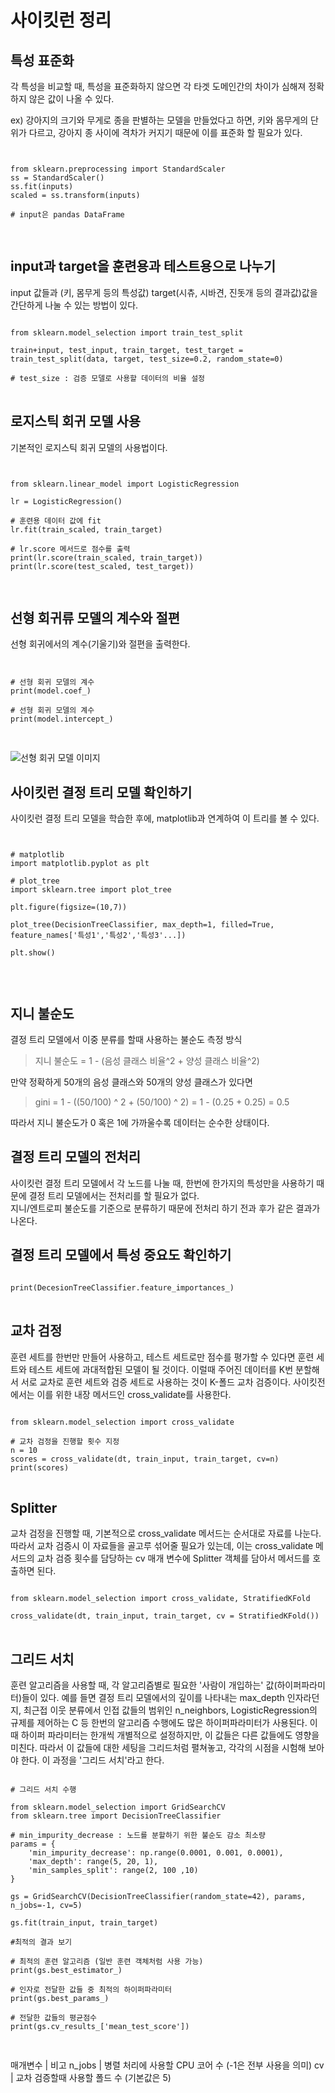 # 사이킷런 정리


## 특성 표준화
각 특성을 비교할 때, 특성을 표준화하지 않으면 각 타겟 도메인간의 차이가 심해져 정확하지 않은 값이 나올 수 있다.  

ex) 강아지의 크기와 무게로 종을 판별하는 모델을 만들었다고 하면, 키와 몸무게의 단위가 다르고, 강아지 종 사이에 격차가 커지기 때문에 이를 표준화 할 필요가 있다.  

<pre>
<code>

from sklearn.preprocessing import StandardScaler
ss = StandardScaler()
ss.fit(inputs)
scaled = ss.transform(inputs)

# input은 pandas DataFrame

</code>
</pre>

## input과 target을 훈련용과 테스트용으로 나누기
input 값들과 (키, 몸무게 등의 특성값) target(시츄, 시바견, 진돗개 등의 결과값)값을 간단하게 나눌 수 있는 방법이 있다.

<pre>
<code>
from sklearn.model_selection import train_test_split

train+input, test_input, train_target, test_target = train_test_split(data, target, test_size=0.2, random_state=0)

# test_size : 검증 모델로 사용할 데이터의 비율 설정
</code>
</pre>

## 로지스틱 회귀 모델 사용

기본적인 로지스틱 회귀 모델의 사용법이다.

<pre>
<code>

from sklearn.linear_model import LogisticRegression

lr = LogisticRegression()

# 훈련용 데이터 값에 fit
lr.fit(train_scaled, train_target)

# lr.score 메서드로 점수를 출력
print(lr.score(train_scaled, train_target))
print(lr.score(test_scaled, test_target))

</code>
</pre>

## 선형 회귀류 모델의 계수와 절편

선형 회귀에서의 계수(기울기)와 절편을 출력한다.

<pre>
<code>

# 선형 회귀 모델의 계수
print(model.coef_)

# 선형 회귀 모델의 계수
print(model.intercept_)

</code>
</pre>

![선형 회귀 모델 이미지](https://ko.wikipedia.org/wiki/%EC%84%A0%ED%98%95_%ED%9A%8C%EA%B7%80#/media/%ED%8C%8C%EC%9D%BC:Normdist_regression.png)  

## 사이킷런 결정 트리 모델 확인하기

사이킷런 결정 트리 모델을 학습한 후에, matplotlib과 연계하여 이 트리를 볼 수 있다.

<pre>
<code>

# matplotlib
import matplotlib.pyplot as plt

# plot_tree
import sklearn.tree import plot_tree

plt.figure(figsize=(10,7))

plot_tree(DecisionTreeClassifier, max_depth=1, filled=True, feature_names['특성1','특성2','특성3'...])

plt.show()


</code>
</pre>

## 지니 불순도

결정 트리 모델에서 이중 분류를 할때 사용하는 불순도 측정 방식

> 지니 불순도 = 1 - (음성 클래스 비율^2 + 양성 클래스 비율^2)

만약 정확하게 50개의 음성 클래스와 50개의 양성 클래스가 있다면

> gini = 1 - ((50/100) ^ 2 + (50/100) ^ 2) = 1 - (0.25 + 0.25) = 0.5

따라서 지니 불순도가 0 혹은 1에 가까울수록 데이터는 순수한 상태이다.

## 결정 트리 모델의 전처리

사이킷런 결정 트리 모델에서 각 노드를 나눌 때, 한번에 한가지의 특성만을 사용하기 때문에 결정 트리 모델에서는 전처리를 할 필요가 없다.  
지니/엔트로피 불순도를 기준으로 분류하기 때문에 전처리 하기 전과 후가 같은 결과가 나온다.
 
## 결정 트리 모델에서 특성 중요도 확인하기

<pre>
<code>
print(DecesionTreeClassifier.feature_importances_)
</code>
</pre>

## 교차 검정

훈련 세트를 한번만 만들어 사용하고, 테스트 세트로만 점수를 평가할 수 있다면 훈련 세트와 테스트 세트에 과대적합된 모델이 될 것이다. 이럴때 주어진 데이터를 K번 분할해서 서로 교차로 훈련 세트와 검증 세트로 사용하는 것이 K-폴드 교차 검증이다. 사이킷전에서는 이를 위한 내장 메서드인 cross_validate를 사용한다.

<pre>
<code>
from sklearn.model_selection import cross_validate

# 교차 검정을 진행할 횟수 지정
n = 10
scores = cross_validate(dt, train_input, train_target, cv=n)
print(scores)
</code>
</pre>

## Splitter

교차 검정을 진행할 때, 기본적으로 cross_validate 메서드는 순서대로 자료를 나눈다. 따라서 교차 검증시 이 자료들을 골고루 섞어줄 필요가 있는데, 이는 cross_validate 메서드의 교차 검증 횟수를 담당하는 cv 매개 변수에 Splitter 객체를 담아서 메서드를 호출하면 된다.

<pre>
<code>
from sklearn.model_selection import cross_validate, StratifiedKFold

cross_validate(dt, train_input, train_target, cv = StratifiedKFold())
</code>
</pre>


## 그리드 서치

훈련 알고리즘을 사용할 때, 각 알고리즘별로 필요한 '사람이 개입하는' 값(하이퍼파라미터)들이 있다. 예를 들면 결정 트리 모델에서의 깊이를 나타내는 max_depth 인자라던지, 최근접 이웃 분류에서 인접 값들의 범위인 n_neighbors, LogisticRegression의 규제를 제어하는 C 등 한번의 알고리즘 수행에도 많은 하이퍼파라미터가 사용된다. 이때 하이퍼 파라미터는 한개씩 개별적으로 설정하지만, 이 값들은 다른 값들에도 영향을 미친다. 따라서 이 값들에 대한 세팅을 그리드처럼 펼쳐놓고, 각각의 시점을 시험해 보아야 한다. 이 과정을 '그리드 서치'라고 한다.

<pre>
<code>
# 그리드 서치 수행

from sklearn.model_selection import GridSearchCV
from sklearn.tree import DecisionTreeClassifier

# min_impurity_decrease : 노드를 분할하기 위한 불순도 감소 최소량
params = {
	'min_impurity_decrease': np.range(0.0001, 0.001, 0.0001),
	'max_depth': range(5, 20, 1),
	'min_samples_split': range(2, 100 ,10)
}

gs = GridSearchCV(DecisionTreeClassifier(random_state=42), params, n_jobs=-1, cv=5)

gs.fit(train_input, train_target)

#최적의 결과 보기

# 최적의 훈련 알고리즘 (일반 훈련 객체처럼 사용 가능)
print(gs.best_estimator_)

# 인자로 전달한 값들 중 최적의 하이퍼파라미터
print(gs.best_params_)

# 전달한 값들의 평균점수
print(gs.cv_results_['mean_test_score'])

</code>
</pre>

매개변수 | 비고
n_jobs | 병렬 처리에 사용할 CPU 코어 수 (-1은 전부 사용을 의미)
cv | 교차 검증할때 사용할 폴드 수 (기본값은 5)

